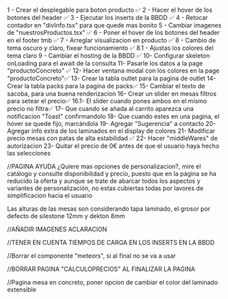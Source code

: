  
 1 - Crear el desplegable para boton producto ✅
 2 - Hacer el hover de los botones del header ✅
 3 - Ejecutar los inserts de la BBDD ✅
 4 - Retocar contador en "divInfo.tsx" para que quede mas bonito
 5 - Cambiar imagenes de "nuestrosProductos.tsx" ✅
 6 - Poner el hover de los botones del header en el footer tmb ✅
 7 - Arreglar visualizacion en producto ✅
 8 - Cambio de tema oscuro y claro, fixear funcionamiento ✅
 8.1 - Ajustas los colores del tema claro 
 9 - Cambiar el hosting de la BBDD ✅
 10- Configurar skeleton onLoading para el await de la consulta
 11- Pasarle los datos a la page "productoConcreto" ✅
 12- Hacer ventana modal con los colores en la page "productoConcreto"✅
 13- Crear la tabla outlet para la pagina de outlet
 14- Crear la tabla packs para la pagina de packs✅
 15- Cambiar el texto de sacoba, para una buena renderizacion
 16- Crear un slider en mesas filtros para setear el precio✅
 16.1- El slider cuando pones ambos en el mismo precio no filtra✅
 17- Que cuando se añada al carrito aparezca una notificacion "Toast" confirmandolo
 18- Que cuando estes en una pagina, el hover se quede fijo, marcándola
 19- Agregar "Sugerencia" a contacto
 20- Agregar info extra de los laminados en el display de colores 
 21- Modificar precio mesas con patas de alta estabilidad ✅
 22- Hacer "middleWares" de autorizacion
 23- Quitar el precio de 0€ antes de que el usuario haya hecho las selecciones

//PAGINA AYUDA
¿Quiere mas opciones de personalizacion?, mire el catálogo y consulte disponibilidad y precio, puesto que en la página se ha reducido la oferta y aunque se trate de abarcar todos los aspectos y variantes de personalización, no estas cubiertas todas por lavores de simplificacion hacia el usuario

Las alturas de las mesas son considerando tapa laminado, el grosor por defecto de silestone 12mm y dekton 8mm

//AÑADIR IMAGENES ACLARACION

//TENER EN CUENTA TIEMPOS DE CARGA EN LOS INSERTS EN LA BBDD

//Borrar el componente "meteors", si al final no se va a usar

//BORRAR PAGINA "CALCULOPRECIOS" AL FINALIZAR LA PAGINA

//Pagina mesa en concreto, poner opcion de cambiar el color del laminado extensible
